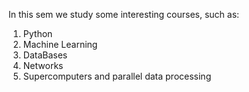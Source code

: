 In this sem we study some interesting courses, such as:
1) Python
2) Machine Learning
3) DataBases
4) Networks
5) Supercomputers and parallel data processing
